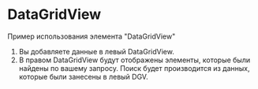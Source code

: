 # DataGridView
Пример использования элемента "DataGridView"

1) Вы добавляете данные в левый DataGridView.
2) В правом DataGridView будут отображены элементы, которые были найдены по вашему запросу. Поиск будет производится из данных, которые были занесены в левый DGV.
